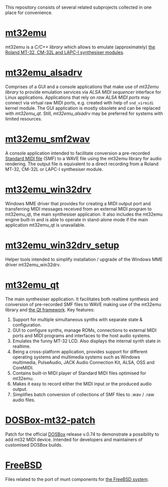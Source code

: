 This repository consists of several related subprojects collected in one place
for convenience.

# [mt32emu](https://github.com/munt/munt/tree/master/mt32emu)

mt32emu is a _C/C++ library_ which allows to emulate (approximately) [the Roland
MT-32, CM-32L and LAPC-I synthesiser
modules](https://en.wikipedia.org/wiki/Roland_MT-32).

# [mt32emu_alsadrv](https://github.com/munt/munt/tree/master/mt32emu_alsadrv)

Comprises of a GUI and a console applications that make use of _mt32emu library_
to provide emulation services via *ALSA MIDI sequencer* interface for Linux
applications. Applications that rely on *raw ALSA MIDI ports* may connect via
virtual raw MIDI ports, e.g. created with help of `snd_virmidi` kernel module.
The GUI application is mostly obsolete and can be replaced with _mt32emu_qt_.
Still, _mt32emu_alsadrv_ may be preferred for systems with limited resources.

# [mt32emu_smf2wav](https://github.com/munt/munt/tree/master/mt32emu_smf2wav)

A console application intended to facilitate conversion a pre-recorded [Standard
MIDI file](https://www.midi.org/specifications-old/item/standard-midi-files-smf)
(SMF) to a WAVE file using the mt32emu library for audio rendering. The output
file is equivalent to a direct recording from a Roland MT-32, CM-32L or LAPC-I
synthesiser module.

# [mt32emu_win32drv](https://github.com/munt/munt/tree/master/mt32emu_win32drv)

Windows MME driver that provides for creating a MIDI output port and
transferring MIDI messages received from an external MIDI program to mt32emu_qt,
the main synthesiser application. It also includes the mt32emu engine built-in
and is able to operate in stand-alone mode if the main application mt32emu_qt
is unavailable.

# [mt32emu_win32drv_setup](https://github.com/munt/munt/tree/master/mt32emu_win32drv_setup)

Helper tools intended to simplify installation / upgrade of the Windows MME
driver mt32emu_win32drv.

# [mt32emu_qt](https://github.com/munt/munt/tree/master/mt32emu_qt)

The main synthesiser application. It facilitates both realtime synthesis and
conversion of pre-recorded SMF files to WAVE making use of the mt32emu library
and [the Qt framework](https://www.qt.io/). Key features:

1. Support for multiple simultaneous synths with separate state & configuration.
2. GUI to configure synths, manage ROMs, connections to external MIDI ports and
   MIDI programs and interfaces to the host audio systems.
3. Emulates the funny MT-32 LCD. Also displays the internal synth state in
   realtime.
4. Being a cross-platform application, provides support for different operating
   systems and multimedia systems such as Windows multimedia, PulseAudio, JACK
   Audio Connection Kit, ALSA, OSS and CoreMIDI.
5. Contains built-in MIDI player of Standard MIDI files optimised for mt32emu.
6. Makes it easy to record either the MIDI input or the produced audio output.
7. Simplifies batch conversion of collections of SMF files to .wav / .raw audio
   files.

# [DOSBox-mt32-patch](https://github.com/munt/munt/tree/master/DOSBox-mt32-patch)

Patch for the official [DOSBox](https://www.dosbox.com/) release v.0.74 to
demonstrate a possibility to add mt32 MIDI device. Intended for developers and
maintainers of customised DOSBox builds.

# [FreeBSD](https://github.com/munt/munt/tree/master/FreeBSD)

Files related to the port of munt components for [the FreeBSD
system](https://www.freebsd.org/).

